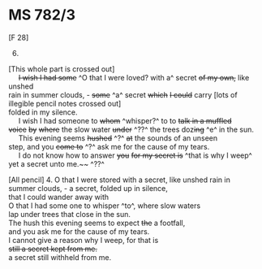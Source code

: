 # MS 782/3

[F 28]

6.  

[This whole part is crossed out] \
&nbsp;&nbsp;&nbsp;&nbsp;&nbsp;~~I wish I had some~~ ^O that I were loved? with a^ secret ~~of my own,~~ like unshed \
rain in summer clouds, - ~~some~~ ^a^ secret ~~which~~ ~~I could~~ carry [lots of illegible pencil notes crossed out] \
folded in my silence. \
&nbsp;&nbsp;&nbsp;&nbsp;&nbsp;I wish I had someone to ~~whom~~ ^whisper?^ to to ~~talk in a muffled~~ \
~~voice~~ ~~by~~ ~~where~~ the slow water ~~under~~ ^??^ the trees doz~~ing~~ ^e^ in the sun. \
&nbsp;&nbsp;&nbsp;&nbsp;&nbsp;This evening seems ~~hushed~~ ^?^ ~~at~~ the sounds of an unseen \
step, and you ~~come to~~ ^?^ ask me for the cause of my tears. \
&nbsp;&nbsp;&nbsp;&nbsp;&nbsp;I do not know how to answer ~~you~~ ~~for my secret is~~ ^that is why I weep^ \
yet a secret unto me.~~ ^??^ 

[All pencil] 
4. 
O that I were stored with a secret, like unshed rain in \
summer clouds, - a secret, folded up in silence, \
that I could wander away with \
O that I had some one to whisper ^to^, where slow waters \
lap under trees that close in the sun. \
The hush this evening seems to expect ~~the~~ a footfall, \
and you ask me for the cause of my tears. \
I cannot give a reason why I weep, for that is \
~~still a secret kept from me.~~ \
a secret still withheld from me.
